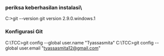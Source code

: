 ### periksa keberhasilan instalasi\
  C:\>git --version 
  git version 2.9.0.windows.1
### Konfigurasi Git 
  C:\TCC>git config --global user.name "Tyassasmita"
  C:\TCC>git config --global user.email "tyassasmita12@gmail.com"
